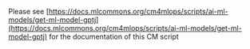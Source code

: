 Please see [https://docs.mlcommons.org/cm4mlops/scripts/ai-ml-models/get-ml-model-gptj](https://docs.mlcommons.org/cm4mlops/scripts/ai-ml-models/get-ml-model-gptj) for the documentation of this CM script
